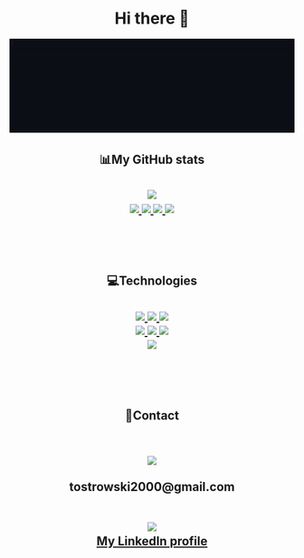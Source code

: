 <h1  align='center'>Hi there 👋</h1>

<div align='center'>
  <img src='./WelcomeMsg.gif'>
</div>

<h2 align='center'>📊My GitHub stats<h2>

<div align='center'>
  <a href="https://github.com/IDontCareKappa?tab=repositories">
    <img src='https://github-readme-stats.vercel.app/api?username=IDontCareKappa&theme=dark&show_icons=true'>
  </a>
</div>

<div align='center'>
  <a href="https://github.com/IDontCareKappa/Blender_LightManipulation">
    <img style="height: 120px" src='https://github-readme-stats.vercel.app/api/pin/?username=IDontCareKappa&repo=Blender_LightManipulation&theme=dark'>
  </a>
  <a href="https://github.com/IDontCareKappa/Spring-Forum-App">
    <img style="height: 120px" src='https://github-readme-stats.vercel.app/api/pin/?username=IDontCareKappa&repo=Forum-Spring-App&theme=dark'>
  </a>
  <a href="https://github.com/IDontCareKappa/Laravel-Project">
    <img style="height: 120px" src='https://github-readme-stats.vercel.app/api/pin/?username=IDontCareKappa&repo=Laravel-Project&theme=dark'>
  </a>
  <a href="https://github.com/IDontCareKappa/Website-Project">
    <img style="height: 120px" src='https://github-readme-stats.vercel.app/api/pin/?username=IDontCareKappa&repo=Website-Project&theme=dark'>
  </a>
</div>

<br><br>

<h2 align='center'>💻Technologies<h2>

<div align='center'>
  <a href="https://github.com/IDontCareKappa?tab=repositories&q=&type=public&language=java&sort=">
    <img src='https://img.shields.io/badge/java-%23ED8B00.svg?style=for-the-badge&logo=java&logoColor=white'>
  </a>
  <a href="https://github.com/IDontCareKappa?tab=repositories&q=Spring&type=public&language=&sort=">
    <img src='https://img.shields.io/badge/spring-%236DB33F.svg?style=for-the-badge&logo=spring&logoColor=white'>
  </a>
  <a href="https://github.com/IDontCareKappa?tab=repositories&q=thymeleaf&type=public&language=&sort=">
    <img src='https://img.shields.io/badge/Thymeleaf-%23005C0F.svg?style=for-the-badge&logo=Thymeleaf&logoColor=white'>
  </a>
</div>

<div align='center'>
  <a href="https://github.com/IDontCareKappa?tab=repositories&q=&type=public&language=c%2B%2B&sort=">
    <img src='https://img.shields.io/badge/c++-%2300599C.svg?style=for-the-badge&logo=c%2B%2B&logoColor=white'>
  </a>
  <a href="https://github.com/IDontCareKappa?tab=repositories&q=php&type=public&language=&sort=">
    <img src='https://img.shields.io/badge/php-%23777BB4.svg?style=for-the-badge&logo=php&logoColor=white'>
  </a>
  <a href="https://github.com/IDontCareKappa?tab=repositories&q=&type=public&language=python&sort=">
    <img src='https://img.shields.io/badge/python-3670A0?style=for-the-badge&logo=python&logoColor=ffdd54'>
  </a>
</div>

<div align='center'>
  <a href="https://github.com/IDontCareKappa?tab=repositories">
    <img src='https://github-readme-stats.vercel.app/api/top-langs/?username=IDontCareKappa&hide=javascript,html,css,blade,php&theme=dark'>
  </a>
</div>

<br><br>

<h2 align='center'>📧Contact<h2>
<br>
<div align='center'>
  <a href="mailto:tostrowski2000@gmail.com">
    <img src ='https://img.shields.io/badge/Gmail-D14836?style=for-the-badge&logo=gmail&logoColor=white'>
  </a>
  <br>
  <p>tostrowski2000@gmail.com</p>
</div>
<br>
<div align='center'>
  <a href="https://www.linkedin.com/in/tomasz-ostrowski-23a25b228/">
    <img src ='https://img.shields.io/badge/linkedin-%230077B5.svg?style=for-the-badge&logo=linkedin&logoColor=white'>
  </a>
  <br>
  <a href='https://www.linkedin.com/in/tomasz-ostrowski-23a25b228/'>My LinkedIn profile</a>
</div>


<!--
**IDontCareKappa/IDontCareKappa** is a ✨ _special_ ✨ repository because its `README.md` (this file) appears on your GitHub profile.


Here are some ideas to get you started:

- 🔭 I’m currently working on ...
- 🌱 I’m currently learning ...
- 👯 I’m looking to collaborate on ...
- 🤔 I’m looking for help with ...
- 💬 Ask me about ...
- 📫 How to reach me: ...
- 😄 Pronouns: ...
- ⚡ Fun fact: ...
-->
